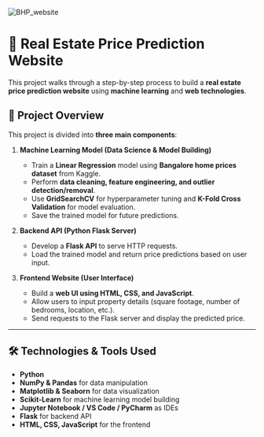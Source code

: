 ![BHP_website](https://github.com/user-attachments/assets/70067d2b-3eda-453a-9104-eeb4b3de2770)

# 🏡 Real Estate Price Prediction Website

This project walks through a step-by-step process to build a **real estate price prediction website** using **machine learning** and **web technologies**. 

## 🚀 Project Overview
This project is divided into **three main components**:

1. **Machine Learning Model (Data Science & Model Building)**  
   - Train a **Linear Regression** model using **Bangalore home prices dataset** from Kaggle.  
   - Perform **data cleaning, feature engineering, and outlier detection/removal**.  
   - Use **GridSearchCV** for hyperparameter tuning and **K-Fold Cross Validation** for model evaluation.  
   - Save the trained model for future predictions.

2. **Backend API (Python Flask Server)**  
   - Develop a **Flask API** to serve HTTP requests.  
   - Load the trained model and return price predictions based on user input.

3. **Frontend Website (User Interface)**  
   - Build a **web UI using HTML, CSS, and JavaScript**.  
   - Allow users to input property details (square footage, number of bedrooms, location, etc.).  
   - Send requests to the Flask server and display the predicted price.

---

## 🛠️ Technologies & Tools Used
- **Python**
- **NumPy & Pandas** for data manipulation
- **Matplotlib & Seaborn** for data visualization
- **Scikit-Learn** for machine learning model building
- **Jupyter Notebook / VS Code / PyCharm** as IDEs
- **Flask** for backend API
- **HTML, CSS, JavaScript** for the frontend
